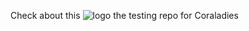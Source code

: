 
Check about this ![logo](https://user-images.githubusercontent.com/43505441/78897951-47a45080-7a73-11ea-9ebc-8597b93df78c.png)
the testing repo for Coraladies
